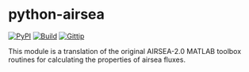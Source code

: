 python-airsea
=============

[![PyPI](https://badge.fury.io/py/airsea.png)](http://badge.fury.io/py/airsea)
[![Build](https://api.travis-ci.org/ocefpaf/python-airsea.png?branch=master)](https://travis-ci.org/ocefpaf/python-airsea)
[![Gittip](http://bottlepy.org/docs/dev/_static/Gittip.png)](https://www.gittip.com/ocefpaf/)

This module is a translation of the original AIRSEA-2.0 MATLAB toolbox
routines for calculating the properties of airsea fluxes.
